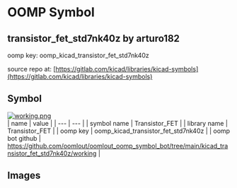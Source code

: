 # OOMP Symbol  
## transistor_fet_std7nk40z  by arturo182  
  
oomp key: oomp_kicad_transistor_fet_std7nk40z  
  
source repo at: [https://gitlab.com/kicad/libraries/kicad-symbols](https://gitlab.com/kicad/libraries/kicad-symbols)  
## Symbol  
  
[![working.png](working_600.png)](working.png)  
| name | value | 
| --- | --- | 
| symbol name | Transistor_FET | 
| library name | Transistor_FET | 
| oomp key | oomp_kicad_transistor_fet_std7nk40z | 
| oomp bot github | https://github.com/oomlout/oomlout_oomp_symbol_bot/tree/main/kicad_transistor_fet_std7nk40z/working | 
## Images  
